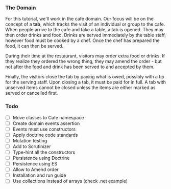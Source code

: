 ### The Domain
For this tutorial, we'll work in the cafe domain. Our focus will be on the concept of a **tab**, which tracks the visit 
of an individual or group to the cafe. When people arrive to the cafe and take a table, a tab is opened. They may then 
order drinks and food. Drinks are served immediately by the table staff, however food must be cooked by a chef. 
Once the chef has prepared the food, it can then be served.

During their time at the restaurant, visitors may order extra food or drinks. 
If they realize they ordered the wrong thing, they may amend the order - but not after the food and drink has been 
served to and accepted by them.

Finally, the visitors close the tab by paying what is owed, possibly with a tip for the serving staff. 
Upon closing a tab, it must be paid for in full. A tab with unserved items cannot be closed unless the items are either 
marked as served or cancelled first.

### Todo
- [ ] Move classes to Cafe namespace
- [ ] Create domain events assertion
- [ ] Events must use constructors
- [ ] Apply doctrine code standards
- [ ] Mutation testing
- [ ] Add to Scrutinizer
- [ ] Type-hint all the constructors
- [ ] Persistence using Doctrine
- [ ] Persistence using ES
- [ ] Allow to Amend order
- [ ] Installation and run guide
- [ ] Use collections Instead of arrays (check .net example)